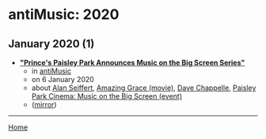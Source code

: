 # antiMusic: 2020

## January 2020 (1)

 - [**"Prince's Paisley Park Announces Music on the Big Screen Series"**](https://www.antimusic.com/news/20/January/07Princes_Paisley_Park_Announces_Music_on_the_Big_Screen_Series.shtml)
    - in [antiMusic](../../../publications/a-e/antimusic/index.md)
    - on 6 January 2020
    - about [Alan Seiffert](../../../topics/alan-seiffert/index.md), [Amazing Grace (movie)](../../../topics/movie/amazing-grace/index.md), [Dave Chappelle](../../../topics/dave-chappelle/index.md), [Paisley Park Cinema: Music on the Big Screen (event)](../../../topics/event/paisley-park-cinema-music-on-the-big-screen/index.md)
    - ([mirror](https://web.archive.org/web/*/https://www.antimusic.com/news/20/January/07Princes_Paisley_Park_Announces_Music_on_the_Big_Screen_Series.shtml))

----

[Home](../index.md)
